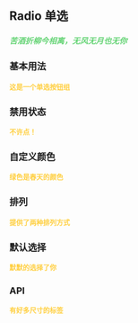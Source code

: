 ## Radio 单选
<h5 style="color: #66d476">苦酒折柳今相离，无风无月也无你</h5>

<script setup>
    import BasicDemo from '../demo/basic_demo.vue'
    import DisabledDemo from '../demo/disabled_demo.vue'
    import DefaultPoint from '../demo/default_point_demo.vue'
    import CustomColor from '../demo/custom_color_demo.vue'
    import ArrayDemo from '../demo/array_demo.vue'
    import preview from '../../../src/components/preview.vue'
</script>

### 基本用法
<p style="color: #ffcf3f; font-size: 12px; font-weight: 900;">这是一个单选按钮组</p>
<BasicDemo />
<preview comp="radio" demo="basic_demo"/>

### 禁用状态
<p style="color: #ffcf3f; font-size: 12px; font-weight: 900;">不许点！</p>
<DisabledDemo />
<preview comp="radio" demo="disabled_demo"/>

### 自定义颜色
<p style="color: #ffcf3f; font-size: 12px; font-weight: 900;">绿色是春天的颜色</p>
<CustomColor />
<preview comp="radio" demo="custom_color_demo"/>

### 排列
<p style="color: #ffcf3f; font-size: 12px; font-weight: 900;">提供了两种排列方式</p>
<ArrayDemo />
<preview comp="radio" demo="array_demo"/>

### 默认选择
<p style="color: #ffcf3f; font-size: 12px; font-weight: 900;">默默的选择了你</p>
<DefaultPoint />
<preview comp="radio" demo="default_point_demo"/>

<!-- API表格 -->
### API
<p style="color: #ffcf3f; font-size: 12px; font-weight: 900;">有好多尺寸的标签</p>
<script setup>
    import ApiTable from '../../../src/components/api_table.vue'
    const data = {
        columns: [
            {
                title: '名称'
            },
            {
                title: '类型'
            },
            {
                title: '默认值'
            },
            {
                title: '说明'
            }
        ],
        item: [
            {
                name: 'options',
                type: 'Array',
                default: '[]',
                explain: '单选的选项数据'
            },
            {
                name: 'inline',
                type: 'Boolean',
                default: 'false | true',
                explain: '排列方式属性'
            },
            {
                name: 'filedLabel',
                type: 'String',
                default: 'label',
                explain: '选项属性名'
            },
            {
                name: 'filedValue',
                type: 'String',
                default: 'value',
                explain: '选项数据名'
            },
            {
                name: 'custom-color',
                type: 'String',
                default: '#ffcf3f',
                explain: '选中的颜色'
            },
            {
                name: 'radio-index',
                type: 'Number',
                default: '-1',
                explain: '默认选中'
            },
        ]
  }
</script>
<ApiTable :data="data" />
